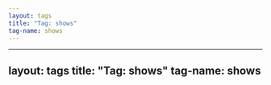 ```yaml
---
layout: tags
title: "Tag: shows"
tag-name: shows
---
```

---
layout: tags
title: "Tag: shows"
tag-name: shows
---

